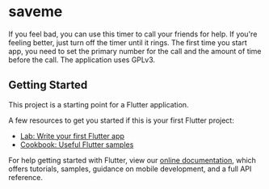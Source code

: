 # saveme

If you feel bad, you can use this timer to call your friends for help. If you&#x27;re feeling better, just turn off the timer until it rings. The first time you start app, you need to set the primary number for the call and the amount of time before the call. The application uses GPLv3.

## Getting Started

This project is a starting point for a Flutter application.

A few resources to get you started if this is your first Flutter project:

- [Lab: Write your first Flutter app](https://flutter.dev/docs/get-started/codelab)
- [Cookbook: Useful Flutter samples](https://flutter.dev/docs/cookbook)

For help getting started with Flutter, view our
[online documentation](https://flutter.dev/docs), which offers tutorials,
samples, guidance on mobile development, and a full API reference.
